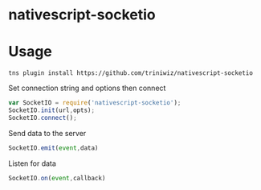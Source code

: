 # nativescript-socketio
# Usage
```
tns plugin install https://github.com/triniwiz/nativescript-socketio
```
Set connection string and options then connect
```js
var SocketIO = require('nativescript-socketio');
SocketIO.init(url,opts);
SocketIO.connect();
```

Send data to the server
```js
SocketIO.emit(event,data)
```
Listen for data 
```js
SocketIO.on(event,callback)
```

